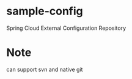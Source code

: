 # sample-config
Spring Cloud External Configuration Repository

# Note
can support svn and native git
